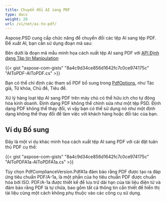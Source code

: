 ```yaml
---
title: Chuyển đổi AI sang PDF
type: docs
weight: 20
url: /vi/net/ai-to-pdf/
---
```


Aspose.PSD cung cấp chức năng để chuyển đổi các tệp AI sang tệp PDF. Để xuất AI, bạn cần sử dụng đoạn mã sau:

Bên dưới là đoạn mã mẫu minh họa cách xuất tệp AI sang PDF với [API Định dạng Tập tin Manipulation](/vi/psd/net/manipulate-different-image-file-formats/)

{{< gist "aspose-com-gists" "8a4c9d34ce856d1642fc7c0ce974175c" "AIToPDF-AIToPDF.cs" >}}

Bạn có thể chỉ định các tham số PDF bổ sung trong [PdfOptions](https://reference.aspose.com/psd/net/aspose.psd.imageoptions/pdfoptions), như Tác giả, Từ khóa, Chủ đề, Tiêu đề.

Xử lý hàng loạt tệp AI sang PDF trên máy chủ có thể hữu ích cho tự động hóa kinh doanh. Định dạng PDF không thể chỉnh sửa như một tệp PSD. Định dạng PDF không thể thay đổi, vì vậy bạn có thể sử dụng nó như một định dạng không thể thay đổi để làm việc với khách hàng hoặc đối tác của bạn.

## Ví dụ Bổ sung

Đây là một ví dụ khác minh họa cách xuất tệp AI sang PDF với cài đặt tuân thủ PDF cụ thể:

{{< gist "aspose-com-gists" "8a4c9d34ce856d1642fc7c0ce974175c" "AIToPDFA1a-AIToPDFA1a.cs" >}}

Tùy chọn PdfComplianceVersion.PdfA1a đảm bảo rằng PDF được tạo ra đáp ứng tiêu chuẩn PDF/A-1a, là một phần của họ tiêu chuẩn PDF được chuẩn hóa bởi ISO. PDF/A-1a được thiết kế để lưu trữ dài hạn của tài liệu điện tử và đảm bảo rằng PDF là tự chứa, bao gồm tất cả thông tin cần thiết để hiển thị tài liệu cùng một cách không phụ thuộc vào các công cụ sử dụng.
